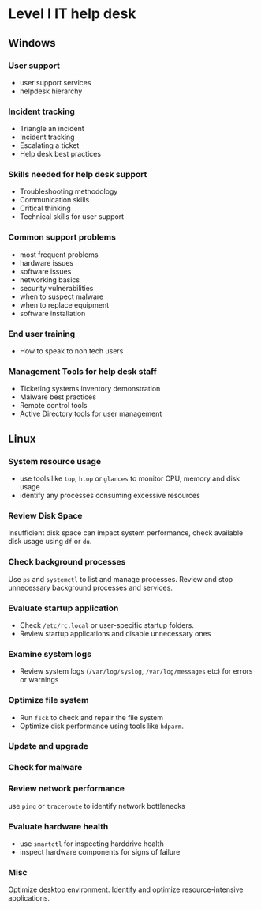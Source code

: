 # Level I IT help desk

## Windows

### User support

- user support services
- helpdesk hierarchy

### Incident tracking

- Triangle an incident
- Incident tracking
- Escalating a ticket
- Help desk best practices

### Skills needed for help desk support

- Troubleshooting methodology
- Communication skills
- Critical thinking
- Technical skills for user support

### Common support problems

- most frequent problems
- hardware issues
- software issues
- networking basics
- security vulnerabilities
- when to suspect malware
- when to replace equipment
- software installation

### End user training

- How to speak to non tech users

### Management Tools for help desk staff

- Ticketing systems inventory demonstration
- Malware best practices
- Remote control tools
- Active Directory tools for user management

## Linux

### System resource usage

- use tools like `top`, `htop` or `glances` to monitor CPU, memory and disk usage
- identify any processes consuming excessive resources

### Review Disk Space

Insufficient disk space can impact system performance, check available disk usage using `df` or `du`.

### Check background processes

Use `ps` and `systemctl` to list and manage processes. Review and stop unnecessary background processes and services.

### Evaluate startup application

- Check `/etc/rc.local` or user-specific startup folders.
- Review startup applications and disable unnecessary ones

### Examine system logs

- Review system logs (`/var/log/syslog`, `/var/log/messages` etc) for errors or warnings

### Optimize file system

- Run  `fsck` to check and repair the file system
- Optimize disk performance using tools like `hdparm`.

### Update and upgrade

### Check for malware

### Review network performance

use `ping` or `traceroute` to identify network bottlenecks

### Evaluate hardware health

- use `smartctl` for inspecting harddrive health
- inspect hardware components for signs of failure

### Misc

Optimize desktop environment. Identify and optimize resource-intensive applications.

